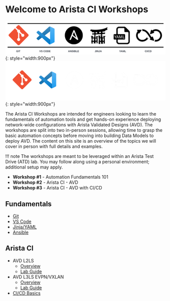 # Welcome to Arista CI Workshops

![Tools Bar](assets/images/tools_bar_light.png#only-light){: style="width:900px"}
![Tools Bar](assets/images/tools_bar_dark.png#only-dark){: style="width:900px"}

The Arista CI Workshops are intended for engineers looking to learn the fundamentals of automation tools and get hands-on experience deploying network-wide configurations with Arista Validated Designs (AVD). The workshops are split into two in-person sessions, allowing time to grasp the basic automation concepts before moving into building Data Models to deploy AVD. The content on this site is an overview of the topics we will cover in person with full details and examples.

!!! note
    The workshops are meant to be leveraged within an Arista Test Drive (ATD) lab. You may follow along using a personal environment; additional setup may apply.

- **Workshop #1** - Automation Fundamentals 101
- **Workshop #2** - Arista CI - AVD
- **Workshop #3** - Arista CI - AVD with CI/CD

## Fundamentals

- [Git](git.md)
- [VS Code](vscode.md)
- [Jinja/YAML](jinja-yaml.md)
- [Ansible](ansible.md)

## Arista CI

- AVD L2LS
    - [Overview](l2ls/overview.md)
    - [Lab Guide](l2ls/l2ls-lab-guide.md)
- AVD L3LS EVPN/VXLAN
    - [Overview](l3ls/overview.md)
    - [Lab Guide](l3ls/l3ls-lab-guide.md)
- [CI/CD Basics](cicd-basics.md)
